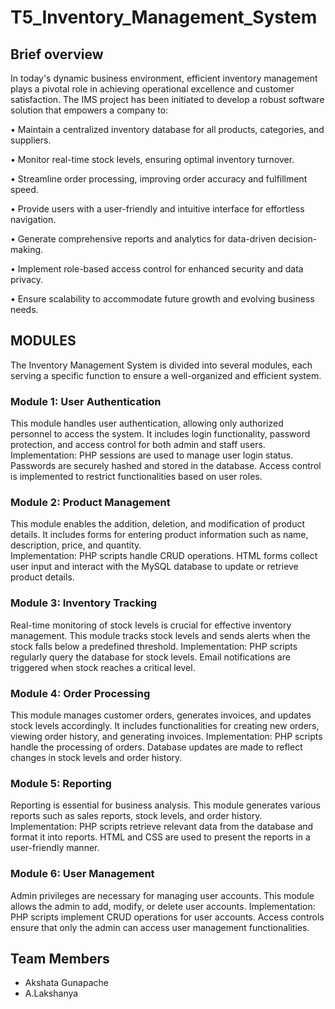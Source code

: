 # T5_Inventory_Management_System

## Brief overview
In today's dynamic business environment, efficient inventory management plays a pivotal role in achieving operational excellence and customer satisfaction. The IMS project has been initiated to develop a robust software solution that empowers a company to: 

•	Maintain a centralized inventory database for all products, categories, and suppliers. 

•	Monitor real-time stock levels, ensuring optimal inventory turnover. 

•	Streamline order processing, improving order accuracy and fulfillment speed. 

•	Provide users with a user-friendly and intuitive interface for effortless navigation. 

•	Generate comprehensive reports and analytics for data-driven decision-making. 

•	Implement role-based access control for enhanced security and data privacy. 

•	Ensure scalability to accommodate future growth and evolving business needs. 

## MODULES
The Inventory Management System is divided into several modules, each serving a specific function to ensure a well-organized and efficient system.<br>
### Module 1: User Authentication<br>
This module handles user authentication, allowing only authorized personnel to access the system. It includes login functionality, password protection, and access control for both admin and staff users.
Implementation: PHP sessions are used to manage user login status. Passwords are securely hashed and stored in the database. Access control is implemented to restrict functionalities based on user roles.
### Module 2: Product Management<br>
This module enables the addition, deletion, and modification of product details. It includes forms for entering product information such as name, description, price, and quantity.<br>
Implementation: PHP scripts handle CRUD operations. HTML forms collect user input and interact with the MySQL database to update or retrieve product details.
### Module 3: Inventory Tracking<br>
Real-time monitoring of stock levels is crucial for effective inventory management. This module tracks stock levels and sends alerts when the stock falls below a predefined threshold.
Implementation: PHP scripts regularly query the database for stock levels. Email notifications are triggered when stock reaches a critical level.
### Module 4: Order Processing<br>
This module manages customer orders, generates invoices, and updates stock levels accordingly. It includes functionalities for creating new orders, viewing order history, and generating invoices.
Implementation: PHP scripts handle the processing of orders. Database updates are made to reflect changes in stock levels and order history.
### Module 5: Reporting<br>
Reporting is essential for business analysis. This module generates various reports such as sales reports, stock levels, and order history.
Implementation: PHP scripts retrieve relevant data from the database and format it into reports. HTML and CSS are used to present the reports in a user-friendly manner.
### Module 6: User Management<br>
Admin privileges are necessary for managing user accounts. This module allows the admin to add, modify, or delete user accounts.
Implementation: PHP scripts implement CRUD operations for user accounts. Access controls ensure that only the admin can access user management functionalities.


## Team Members
* Akshata Gunapache
* A.Lakshanya
